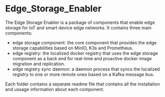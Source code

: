 # Edge_Storage_Enabler

The Edge Storage Enabler is a package of components that enable edge storage for IoT and smart device edge networks.
It contains three main components:
* edge storage component: the core component that provides the edge storage capabilities based on MinIO, K3s and Prometheus.
* edge registry: the localized docker registry that uses the edge storage component as a back end for real-time and proactive docker image migration and replication.
* edge registry sync daemon: a daemon process that syncs the localized registry to one or more remote ones based on a Kafka message bus.

Each folder contains a separate readme file that contains all the installation and ussage information about each component.